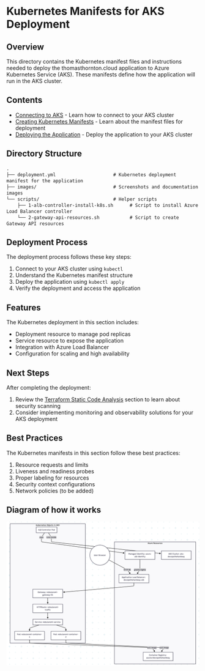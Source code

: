 # Kubernetes Manifests for AKS Deployment

## Overview
This directory contains the Kubernetes manifest files and instructions needed to deploy the thomasthornton.cloud application to Azure Kubernetes Service (AKS). These manifests define how the application will run in the AKS cluster.

## Contents

- [Connecting to AKS](./1-Connect-To-AKS.md) - Learn how to connect to your AKS cluster
- [Creating Kubernetes Manifests](./2-Create-Kubernetes-Manifest.md) - Learn about the manifest files for deployment
- [Deploying the Application](./3-Deploy-Thomasthorntoncloud-App.md) - Deploy the application to your AKS cluster

## Directory Structure

```
.
├── deployment.yml                     # Kubernetes deployment manifest for the application
├── images/                            # Screenshots and documentation images
└── scripts/                           # Helper scripts
    ├── 1-alb-controller-install-k8s.sh      # Script to install Azure Load Balancer controller
    └── 2-gateway-api-resources.sh           # Script to create Gateway API resources
```

## Deployment Process

The deployment process follows these key steps:

1. Connect to your AKS cluster using `kubectl`
2. Understand the Kubernetes manifest structure
3. Deploy the application using `kubectl apply`
4. Verify the deployment and access the application

## Features

The Kubernetes deployment in this section includes:

- Deployment resource to manage pod replicas
- Service resource to expose the application
- Integration with Azure Load Balancer
- Configuration for scaling and high availability

## Next Steps

After completing the deployment:

1. Review the [Terraform Static Code Analysis](../5-Terraform-Static-Code-Analysis/1-Checkov-For-Terraform.md) section to learn about security scanning
2. Consider implementing monitoring and observability solutions for your AKS deployment

## Best Practices

The Kubernetes manifests in this section follow these best practices:

1. Resource requests and limits
2. Liveness and readiness probes
3. Proper labeling for resources
4. Security context configurations
5. Network policies (to be added)

## Diagram of how it works
![alt text](image.png)